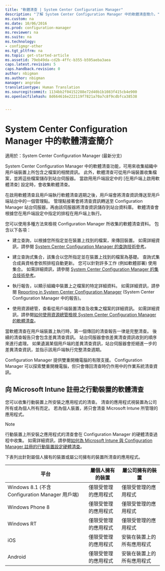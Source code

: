 ```yaml
---
title: "軟體清查 | System Center Configuration Manager"
description: "了解 System Center Configuration Manager 中的軟體清查簡介。"
ms.custom: na
ms.date: 10/06/2016
ms.prod: configuration-manager
ms.reviewer: na
ms.suite: na
ms.technology:
- configmgr-other
ms.tgt_pltfrm: na
ms.topic: get-started-article
ms.assetid: 79eb49da-cd2b-4ffc-b355-b595aeba3aea
caps.latest.revision: 5
caps.handback.revision: 0
author: nbigman
ms.author: nbigman
manager: angrobe
translationtype: Human Translation
ms.sourcegitcommit: 1134bb2f04152288e72d40b1b1083f415cb4e900
ms.openlocfilehash: 8d664616e222119f7821a70a7c8f9cdbfca38538


---
```

# <a name="introduction-to-software-inventory-in-system-center-configuration-manager"></a>System Center Configuration Manager 中的軟體清查簡介

適用於：System Center Configuration Manager (最新分支)

System Center Configuration Manager 中的軟體清查功能，可用來收集組織中用戶端裝置上所包含之檔案的相關資訊。 此外，軟體清查可從用戶端裝置收集檔案，並將這些檔案儲存到站台伺服器。 當啟用用戶端設定中的 [在用戶端上啟用軟體清查]  設定時，會收集軟體清查。  

 在啟用軟體清查且用戶端執行軟體清查週期之後，用戶端會將清查資訊傳送至用戶端站台中的一個管理點。 管理點接著會將清查資訊轉送至 Configuration Manager 站台伺服器，再由該伺服器將清查資訊儲存到站台資料庫。 軟體清查會根據您在用戶端設定中指定的排程在用戶端上執行。  

 您可以使用多種方法來檢視 Configuration Manager 所收集的軟體清查資料。 包含以下各項：  

-   建立查詢，以根據您所指定並在裝置上找到的檔案，來傳回裝置。 如需詳細資訊，請參閱 [System Center Configuration Manager 的查詢技術參考](../../../../core/servers/manage/queries-technical-reference.md)。  

-   建立查詢式集合，該集合以您所指定並在裝置上找到的檔案為基礎。 查詢式集合成員資格會依照排程自動更新。 您可以針對許多工作 (例如軟體部署) 使用集合。 如需詳細資訊，請參閱 [System Center Configuration Manager 的集合技術參考](../../../../core/clients/manage/collections/collections-technical-reference.md)。  

-   執行報告，以顯示組織中裝置上之檔案的特定詳細資料。 如需詳細資訊，請參閱 [Reporting in System Center Configuration Manager](../../../../core/servers/manage/reporting.md) (System Center Configuration Manager 中的報告)。  

-   使用資源總管，查看從用戶端裝置清查及收集之檔案的詳細資訊。 如需詳細資訊，請參閱[如何使用資源總管檢視 System Center Configuration Manager 的軟體清查](../../../../core/clients/manage/inventory/use-resource-explorer-to-view-software-inventory.md)。  

 當軟體清查在用戶端裝置上執行時，第一個傳回的清查報告一律是完整清查。 後續的清查報告只會包含差異清查資訊。 站台伺服器會依差異清查資訊收到的順序來進行處理。 如果遺漏某個用戶端的差異清查資訊，站台伺服器會拒絕進一步的差異清查資訊，並指示該用戶端執行完整清查週期。  

 Configuration Manager 提供雙重開機電腦的有限支援。 Configuration Manager 可以探索雙重開機電腦，但只會傳回清查時仍作用中的作業系統清查資訊。  

## <a name="software-inventory-for-mobile-devices-enrolled-with-microsoft-intune"></a>向 Microsoft Intune 註冊之行動裝置的軟體清查  
 您可以收集行動裝置上所安裝之應用程式的清查。 清查的應用程式視裝置為公司所有或為個人所有而定。 若為個人裝置，將只會清查 Microsoft Intune 所管理的應用程式。  

> [!NOTE]  
>  行動裝置上所安裝之應用程式的清查會在 Configuration Manager 的硬體清查過程中收集。 如需詳細資訊，請參閱[如何為 Microsoft Intune 與 Configuration Manager 註冊的行動裝置設定硬體清查](../../../../core/clients/manage/inventory/mobile-device-hardware-inventory-hybrid.md)。  

 下表列出針對屬個人擁有的裝置或屬公司擁有的裝置所清查的應用程式。  

|平台|屬個人擁有的裝置|屬公司擁有的裝置|  
|--------------|---------------------------------|--------------------------------|  
|Windows 8.1 (不含 Configuration Manager 用戶端)|僅限受管理的應用程式|僅限受管理的應用程式|  
|Windows Phone 8|僅限受管理的應用程式|僅限受管理的應用程式|  
|Windows RT|僅限受管理的應用程式|僅限受管理的應用程式|  
|iOS|僅限受管理的應用程式|安裝在裝置上的所有應用程式|  
|Android|僅限受管理的應用程式|安裝在裝置上的所有應用程式|  



<!--HONumber=Nov16_HO1-->


